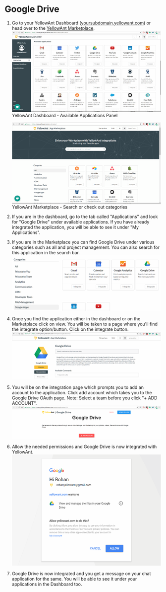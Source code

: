 # Google Drive

1. Go to your YellowAnt Dashboard \([yoursubdomain.yellowant.com](https://github.com/yellowanthq/yellowant-help-center/tree/bdad19066023aa6a8b667a1d6f05b72945b49759/yoursubdomain.yellowant.com)\) or head over to the [YellowAnt Marketplace](https://www.yellowant.com/marketplace).  
   ![](../../.gitbook/assets/instadash.jpg)YellowAnt Dashboard - Available Applications Panel

   ![](../../.gitbook/assets/instamp.png)YellowAnt Marketplace - Search or check out categories

2. If you are in the dashboard, go to the tab called "Applications" and look for "Google Drive" under available applications. If you have already integrated the application, you will be able to see it under "My Applications".
3. If you are in the Marketplace you can find Google Drive under various categories such as all and project management. You can also search for this application in the search bar. ![](../../.gitbook/assets/gmail1.png)
4. Once you find the application either in the dashboard or on the Marketplace click on view. You will be taken to a page where you'll find the integrate option/button. Click on the integrate button. ![](../../.gitbook/assets/drive3.png)
5. You will be on the integration page which prompts you to add an account to the application. Click add account which takes you to the Google Drive OAuth page. Note: Select a team before you click "+ ADD ACCOUNT". ![](../../.gitbook/assets/drive4.png)
6. Allow the needed permissions and Google Drive is now integrated with YellowAnt. ![](../../.gitbook/assets/drive6.png)
7. Google Drive is now integrated and you get a message on your chat application for the same. You will be able to see it under your applications in the Dashboard too.

